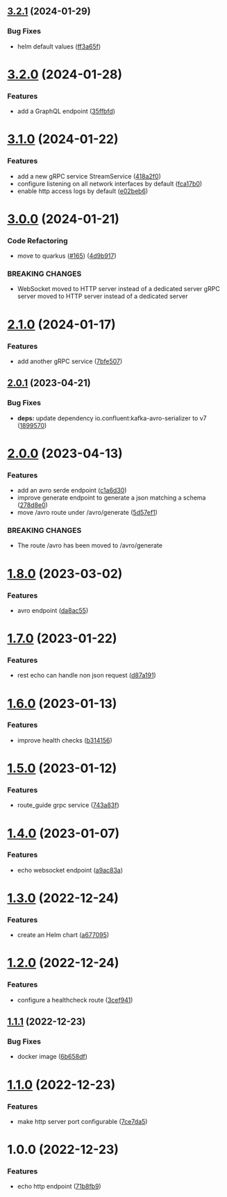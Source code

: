 ## [3.2.1](https://github.com/jgiovaresco/apim-samples/compare/3.2.0...3.2.1) (2024-01-29)


### Bug Fixes

* helm default values ([ff3a65f](https://github.com/jgiovaresco/apim-samples/commit/ff3a65fcfc589ede466747f8c1a9dea9fb6b7dba))

# [3.2.0](https://github.com/jgiovaresco/apim-samples/compare/3.1.0...3.2.0) (2024-01-28)


### Features

* add a GraphQL endpoint ([35ffbfd](https://github.com/jgiovaresco/apim-samples/commit/35ffbfdb845701653967c39c2ff70741729414a7))

# [3.1.0](https://github.com/jgiovaresco/apim-samples/compare/3.0.0...3.1.0) (2024-01-22)


### Features

* add a new gRPC service StreamService ([418a2f0](https://github.com/jgiovaresco/apim-samples/commit/418a2f0d12452c51d9b61232b4f2e867c8a07976))
* configure listening on all network interfaces by default ([fca17b0](https://github.com/jgiovaresco/apim-samples/commit/fca17b02cff5136b2e2e7a878477e01a55e01140))
* enable http access logs by default ([e02beb6](https://github.com/jgiovaresco/apim-samples/commit/e02beb6119da322d44df16e108fabd07cb04802c))

# [3.0.0](https://github.com/jgiovaresco/apim-samples/compare/2.1.0...3.0.0) (2024-01-21)


### Code Refactoring

* move to quarkus ([#165](https://github.com/jgiovaresco/apim-samples/issues/165)) ([4d9b917](https://github.com/jgiovaresco/apim-samples/commit/4d9b9171c3992eb4803cb1e727a623e7c6708016))


### BREAKING CHANGES

* WebSocket moved to HTTP server instead of a dedicated
server
gRPC server moved to HTTP server instead of a dedicated server

# [2.1.0](https://github.com/jgiovaresco/apim-samples/compare/2.0.1...2.1.0) (2024-01-17)


### Features

* add another gRPC service ([7bfe507](https://github.com/jgiovaresco/apim-samples/commit/7bfe50712e912fda134b526d66507558dfdd5292))

## [2.0.1](https://github.com/jgiovaresco/apim-samples/compare/2.0.0...2.0.1) (2023-04-21)


### Bug Fixes

* **deps:** update dependency io.confluent:kafka-avro-serializer to v7 ([1899570](https://github.com/jgiovaresco/apim-samples/commit/1899570dadfba6f9265c2f67f8c4b9849e2f1673))

# [2.0.0](https://github.com/jgiovaresco/apim-samples/compare/1.8.0...2.0.0) (2023-04-13)


### Features

* add an avro serde endpoint ([c1a6d30](https://github.com/jgiovaresco/apim-samples/commit/c1a6d30bc3819f44cccd3bcac4f50e9008ceb558))
* improve generate endpoint to generate a json matching a schema ([278d8e0](https://github.com/jgiovaresco/apim-samples/commit/278d8e0755a4231ba5000aed9a914ae4993981a4))
* move /avro route under /avro/generate ([5d57ef1](https://github.com/jgiovaresco/apim-samples/commit/5d57ef1f0508352b43f3c9b8c1b475dacd35d4b9))


### BREAKING CHANGES

* The route /avro has been moved to /avro/generate

# [1.8.0](https://github.com/jgiovaresco/apim-samples/compare/1.7.0...1.8.0) (2023-03-02)


### Features

* avro endpoint ([da8ac55](https://github.com/jgiovaresco/apim-samples/commit/da8ac55626a8112e1c2950e1760aacd2ca64fc41))

# [1.7.0](https://github.com/jgiovaresco/apim-samples/compare/1.6.0...1.7.0) (2023-01-22)


### Features

* rest echo can handle non json request ([d87a191](https://github.com/jgiovaresco/apim-samples/commit/d87a1918802607e66bc7259c470b8b7f9b8774a3))

# [1.6.0](https://github.com/jgiovaresco/apim-samples/compare/1.5.0...1.6.0) (2023-01-13)


### Features

* improve health checks ([b314156](https://github.com/jgiovaresco/apim-samples/commit/b314156d9946552bdb51e55d3c720d03799b71bb))

# [1.5.0](https://github.com/jgiovaresco/apim-samples/compare/1.4.0...1.5.0) (2023-01-12)


### Features

* route_guide grpc service ([743a83f](https://github.com/jgiovaresco/apim-samples/commit/743a83fceb53d21d6ad0b1fbd36ba972f86d3624))

# [1.4.0](https://github.com/jgiovaresco/apim-samples/compare/1.3.0...1.4.0) (2023-01-07)


### Features

* echo websocket endpoint ([a9ac83a](https://github.com/jgiovaresco/apim-samples/commit/a9ac83a31025010437a46aa3e215f5f912b4d48c))

# [1.3.0](https://github.com/jgiovaresco/apim-samples/compare/1.2.0...1.3.0) (2022-12-24)


### Features

* create an Helm chart ([a677095](https://github.com/jgiovaresco/apim-samples/commit/a677095413972d3d5cb343fe5fc3804fb85348f0))

# [1.2.0](https://github.com/jgiovaresco/apim-samples/compare/1.1.1...1.2.0) (2022-12-24)


### Features

* configure a healthcheck route ([3cef941](https://github.com/jgiovaresco/apim-samples/commit/3cef941c637f1b7b5c2ca57d5517397f431b2eda))

## [1.1.1](https://github.com/jgiovaresco/apim-samples/compare/1.1.0...1.1.1) (2022-12-23)


### Bug Fixes

* docker image ([6b658df](https://github.com/jgiovaresco/apim-samples/commit/6b658df7b90602b588089e35045f28715adcde27))

# [1.1.0](https://github.com/jgiovaresco/apim-samples/compare/1.0.0...1.1.0) (2022-12-23)


### Features

* make http server port configurable ([7ce7da5](https://github.com/jgiovaresco/apim-samples/commit/7ce7da544aadc7bfa3892790e8c4aad5ac1ce5c8))

# 1.0.0 (2022-12-23)


### Features

* echo http endpoint ([71b8fb9](https://github.com/jgiovaresco/apim-samples/commit/71b8fb941ed702f8306e84e9a98f5c6d9ca25c1b))
